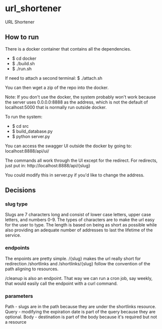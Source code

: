 # url_shortener
URL Shortener


## How to run

There is a docker container that contains all the dependencies.
* $ cd docker
* $ ./build.sh
* $ ./run.sh

If need to attach a second terminal:
$ ./attach.sh

You can then wget a zip of the repo into the docker.

Note: If you don't use the docker, the system probably won't work because
the server uses 0.0.0.0:8888 as the address, which is not the default of localhost:5000
that is normally run outside docker.


To run the system:
* $ cd src
* $ build_database.py
* $ python server.py

You can access the swagger UI outside the docker by going to:
localhost:8888/api/ui/

The commands all work through the UI except for the redirect.
For redirects, just put in:
http://localhost:8888/api/{slug}

You could modify this in server.py if you'd like to change the address.


## Decisions

### slug type

Slugs are 7 characters long and consist of lower case letters, upper case letters, and numbers 0-9.
The types of characters are to make the url easy for the user to type. The length is based on being
as short as possible while also providing an adequate number of addresses to last the lifetime of
the service.

### endpoints

The enpoints are pretty simple.
/{slug} makes the url really short for redirection
/shortlinks and /shortlinks/{slug} follow the convention of the path aligning to resources.

/cleanup is also an endpoint. That way we can run a cron job, say weekly, that would easily call the
endpoint with a curl command.

### parameters

Path - slugs are in the path because they are under the shortlinks resource.
Query - modifying the expiration date is part of the query because they are optional.
Body - destination is part of the body because it's required but not a resource


